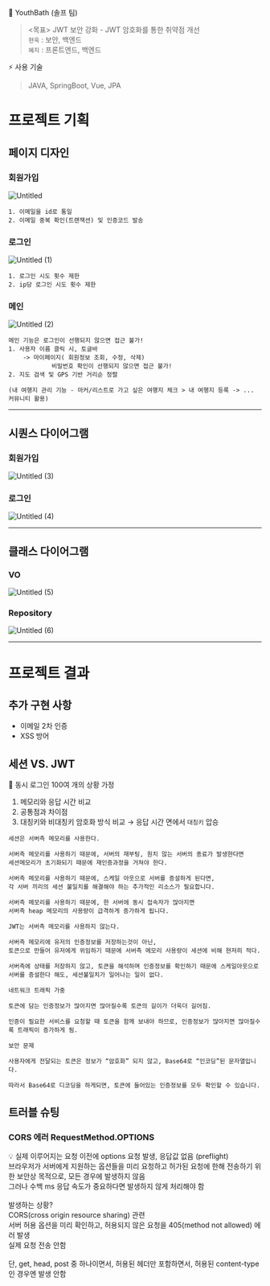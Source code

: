 
🌟 YouthBath (솔프 팀)
> <목표> JWT 보안 강화 - JWT 암호화를 통한 취약점 개선 <BR>
> `현욱` : 보안, 백엔드 <BR>
> `혜지` : 프론트엔드, 백엔드

:zap: 사용 기술
> JAVA, SpringBoot, Vue, JPA


# 프로젝트 기획
## 페이지 디자인
### 회원가입
![Untitled](https://github.com/LimHyeji/Trip_YouthBath/assets/87571953/701a60d4-391d-4fcf-bd5e-5542fe772db2)

```
1. 이메일을 id로 통일
2. 이메일 중복 확인(트랜잭션) 및 인증코드 발송
```

### 로그인
![Untitled (1)](https://github.com/LimHyeji/Trip_YouthBath/assets/87571953/1bbbf09c-2dd6-456a-955d-b8a0573184c8)

```
1. 로그인 시도 횟수 제한
2. ip당 로그인 시도 횟수 제한
```

### 메인
![Untitled (2)](https://github.com/LimHyeji/Trip_YouthBath/assets/87571953/a9bb8272-10db-4f23-aa23-a7cd8560ab9a)

```
메인 기능은 로그인이 선행되지 않으면 접근 불가!
1. 사용자 이름 클릭 시, 토글바
	-> 마이페이지( 회원정보 조회, 수정, 삭제)
			비밀번호 확인이 선행되지 않으면 접근 불가!
2. 지도 검색 및 GPS 기반 거리순 정렬

(내 여행지 관리 기능 - 마커/리스트로 가고 싶은 여행지 체크 > 내 여행지 등록 -> ... 커뮤니티 활용)
```

---

## 시퀀스 다이어그램

### 회원가입
![Untitled (3)](https://github.com/LimHyeji/Trip_YouthBath/assets/87571953/93b3f6c9-b709-4fa5-86b1-64353df145e5)

### 로그인
![Untitled (4)](https://github.com/LimHyeji/Trip_YouthBath/assets/87571953/dcae42dc-8559-4c0e-9b2e-7ad4e184bcf8)

---

## 클래스 다이어그램

### VO
![Untitled (5)](https://github.com/LimHyeji/Trip_YouthBath/assets/87571953/1ff413b5-02e1-4060-bad0-1a359008ae29)

### Repository
![Untitled (6)](https://github.com/LimHyeji/Trip_YouthBath/assets/87571953/0e9f8647-ee24-4d97-8ca8-a18f72b9d3a4)

---

# 프로젝트 결과
## 추가 구현 사항
- 이메일 2차 인증
- XSS 방어

## 세션 VS. JWT
🌟 동시 로그인 100여 개의 상황 가정 <BR>
1. 메모리와 응답 시간 비교 <BR>
2. 공통점과 차이점 <BR>
3. 대칭키와 비대칭키 암호화 방식 비교 → 응답 시간 면에서 `대칭키` 압승 <BR>

```
세션은 서버측 메모리를 사용한다. 

서버측 메모리를 사용하기 때문에, 서버의 재부팅, 원치 않는 서버의 종료가 발생한다면 
세션메모리가 초기화되기 때문에 재인증과정을 거쳐야 한다.

서버측 메모리를 사용하기 때문에, 스케일 아웃으로 서버를 증설하게 된다면, 
각 서버 끼리의 세션 불일치를 해결해야 하는 추가적인 리소스가 필요합니다.

서버측 메모리를 사용하기 때문에, 한 서버에 동시 접속자가 많아지면 
서버측 heap 메모리의 사용량이 급격하게 증가하게 됩니다.

JWT는 서버측 메모리를 사용하지 않는다. 

서버측 메모리에 유저의 인증정보를 저장하는것이 아닌, 
토큰으로 만들어 유저에게 위임하기 때문에 서버측 메모리 사용량이 세션에 비해 현저히 적다.

서버측에 상태를 저장하지 않고, 토큰을 해석하며 인증정보를 확인하기 때문에 스케일아웃으로 서버를 증설한다 해도, 세션불일치가 일어나는 일이 없다.

네트워크 트래픽 가중 

토큰에 담는 인증정보가 많아지면 많아질수록 토큰의 길이가 더욱더 길어짐.

인증이 필요한 서비스를 요청할 때 토큰을 함께 보내야 하므로, 인증정보가 많아지면 많아질수록 트래픽이 증가하게 됨.

보안 문제 

사용자에게 전달되는 토큰은 정보가 “암호화” 되지 않고, Base64로 “인코딩”된 문자열입니다.

따라서 Base64로 디코딩을 하게되면, 토큰에 들어있는 인증정보를 모두 확인할 수 있습니다.
```

## 트러블 슈팅
### CORS 에러 RequestMethod.OPTIONS
💡 실제 이루어지는 요청 이전에 options 요청 발생, 응답값 없음 (preflight) <BR>
브라우저가 서버에게 지원하는 옵션들을 미리 요청하고 허가된 요청에 한해 전송하기 위한 보안상 목적으로, 모든 경우에 발생하지 않음 <BR>
그러나 수백 ms 응답 속도가 중요하다면 발생하지 않게 처리해야 함 <BR>
 <BR>
발생하는 상황?  <BR>
CORS(cross origin resource sharing) 관련 <BR>
서버 허용 옵션을 미리 확인하고, 허용되지 않은 요청을 405(method not allowed) 에러 발생 <BR>
실제 요청 전송 안함 <BR>
 <BR>
단, get, head, post 중 하나이면서, 허용된 헤더만 포함하면서, 허용된 content-type인 경우엔 발생 안함 <BR>
